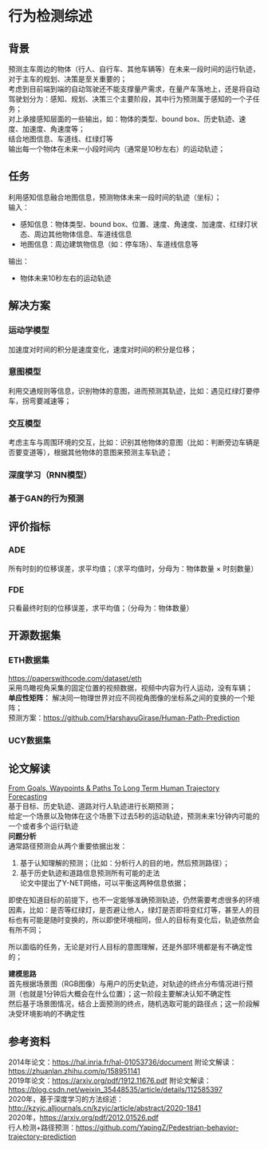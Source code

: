 行为检测综述
====
## 背景
预测主车周边的物体（行人、自行车、其他车辆等）在未来一段时间的运行轨迹，对于主车的规划、决策是至关重要的；<br>
考虑到目前端到端的自动驾驶还不能支撑量产需求，在量产车落地上，还是将自动驾驶划分为：感知、规划、决策三个主要阶段，其中行为预测属于感知的一个子任务；<br>
对上承接感知层面的一些输出，如：物体的类型、bound box、历史轨迹、速度、加速度、角速度等；<br>
结合地图信息、车道线、红绿灯等<br>
输出每一个物体在未来一小段时间内（通常是10秒左右）的运动轨迹；<br>

## 任务
利用感知信息融合地图信息，预测物体未来一段时间的轨迹（坐标）；<br>
输入：<br>
- 感知信息：物体类型、bound box、位置、速度、角速度、加速度、红绿灯状态、周边其他物体信息、车道线信息
- 地图信息：周边建筑物信息（如：停车场）、车道线信息等

输出：<br>
- 物体未来10秒左右的运动轨迹

## 解决方案
### 运动学模型
加速度对时间的积分是速度变化，速度对时间的积分是位移；

### 意图模型
利用交通规则等信息，识别物体的意图，进而预测其轨迹，比如：遇见红绿灯要停车，拐弯要减速等；

### 交互模型
考虑主车与周围环境的交互，比如：识别其他物体的意图（比如：判断旁边车辆是否要变道等），根据其他物体的意图来预测主车轨迹；

### 深度学习（RNN模型）

### 基于GAN的行为预测

## 评价指标
### ADE
所有时刻的位移误差，求平均值；（求平均值时，分母为：物体数量 × 时刻数量）

### FDE
只看最终时刻的位移误差，求平均值；（分母为：物体数量）

## 开源数据集
### ETH数据集
https://paperswithcode.com/dataset/eth<br>
采用鸟瞰视角采集的固定位置的视频数据，视频中内容为行人运动，没有车辆；<br>
**单应性矩阵：** 解决同一物理世界对应不同视角图像的坐标系之间的变换的一个矩阵；<br>
预测方案：https://github.com/HarshayuGirase/Human-Path-Prediction

### UCY数据集

### 

## 论文解读
[From Goals, Waypoints & Paths To Long Term Human Trajectory Forecasting](https://arxiv.org/pdf/2012.01526.pdf)<br>
基于目标、历史轨迹、道路对行人轨迹进行长期预测；<br>
给定一个场景以及物体在这个场景下过去5秒的运动轨迹，预测未来1分钟内可能的一个或者多个运行轨迹<br>
**问题分析** <br>
通常路径预测会从两个重要依据出发：<br>
1. 基于认知理解的预测；（比如：分析行人的目的地，然后预测路径）；<br>
2. 基于历史轨迹和道路信息预测所有可能的走法<br>
论文中提出了Y-NET网络，可以平衡这两种信息依据；<br>

即使在知道目标的前提下，也不一定能够准确预测轨迹，仍然需要考虑很多的环境因素，比如：是否等红绿灯，是否避让他人，绿灯是否即将变红灯等，甚至人的目标也有可能是随时变换的，所以即使环境相同，但人的目标有变化后，轨迹依然会有所不同；

所以面临的任务，无论是对行人目标的意图理解，还是外部环境都是有不确定性的；

**建模思路** <br>
首先根据场景图（RGB图像）与用户的历史轨迹，对轨迹的终点分布情况进行预测（也就是1分钟后大概会在什么位置）；这一阶段主要解决认知不确定性<br>
然后基于场景图情况，结合上面预测的终点，随机选取可能的路径点；这一阶段解决受环境影响的不确定性<br>


## 参考资料
2014年论文：https://hal.inria.fr/hal-01053736/document 附论文解读：https://zhuanlan.zhihu.com/p/158951141<br>
2019年论文：https://arxiv.org/pdf/1912.11676.pdf 附论文解读：https://blog.csdn.net/weixin_35448535/article/details/112585397<br>
2020年，基于深度学习的方法综述：http://kzyjc.alljournals.cn/kzyjc/article/abstract/2020-1841<br>
2020年，https://arxiv.org/pdf/2012.01526.pdf<br>
行人检测+路径预测：https://github.com/YapingZ/Pedestrian-behavior-trajectory-prediction


